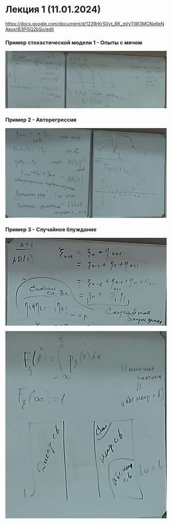 # Лекция 1 (11.01.2024)

https://docs.google.com/document/d/122RrKrS0yt_RK_pVyTIW3MCNo6eNAkoxrB3Pi5Q2bSo/edit

### Пример стохастической модели 1 - Опыты с мячом

![](20240111_184149.jpg)

### Пример 2 - Авторегрессия

![](20240111_185028.jpg)

### Пример 3 - Случайное блуждание

![](20240111_185321.jpg)

![](20240111_195839.jpg)